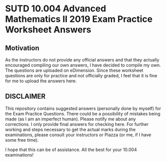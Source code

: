 # **SUTD 10.004 Advanced Mathematics II 2019 Exam Practice Worksheet Answers**

## Motivation

As the instructors do not provide any official answers and that they actually encouraged compiling our own answers, I have decided to compile my own. The questions are uploaded on eDimension. Since these worksheet questions are only for practice and not officially graded, I feel that it is fine for me to upload the answers here.

## DISCLAIMER

This repository contains suggested answers (personally done by myself) for the Exam Practice Questions. There could be a possibility of mistakes being made (as I am an imperfect human). Please notify me about any corrections. I only provide final answers for checking here. For further working and steps necessary to get the actual marks during the examinations, please consult your instructors or Piazza (or me, if I have some free time).

I hope that this can be of assistance. All the best for your 10.004 examinations!